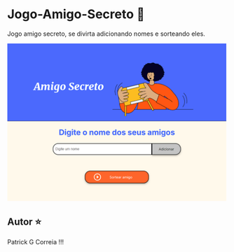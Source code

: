 # Jogo-Amigo-Secreto :rocket:
Jogo amigo secreto, se divirta adicionando nomes e sorteando eles.

<img src="https://github.com/PatrickHeiisen/Jogo-Amigo-Secreto/blob/main/img/jogo.png" alt="JavaScript" width="500"/>

## Autor :star:
Patrick G Correia !!!
